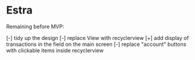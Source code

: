 # Estra 

Remaining before MVP:

[-]  tidy up the design
[-] replace View with recyclerview
[+] add display of transactions in the field on the main screen
[-] replace "account" buttons with clickable items inside recyclerview

